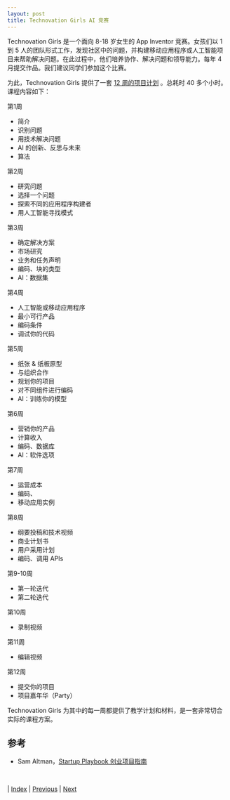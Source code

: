 ```yaml
---
layout: post
title: Technovation Girls AI 竞赛
---
```


Technovation Girls 是一个面向 8-18 岁女生的 App Inventor 竞赛。女孩们以 1 到 5 人的团队形式工作，发现社区中的问题，并构建移动应用程序或人工智能项目来帮助解决问题。在此过程中，他们培养协作、解决问题和领导能力。每年 4 月提交作品。我们建议同学们参加这个比赛。

为此，Technovation Girls 提供了一套 [12 周的项目计划](https://technovationchallenge.org/curriculum-chinese-s/) 。总耗时 40 多个小时。课程内容如下：

第1周
- 简介
- 识别问题
- 用技术解决问题
- AI 的创新、反思与未来
- 算法

第2周
- 研究问题
- 选择一个问题
- 探索不同的应用程序构建者
- 用人工智能寻找模式

第3周
- 确定解决方案
- 市场研究
- 业务和任务声明
- 编码、块的类型
- AI：数据集

第4周
- 人工智能或移动应用程序
- 最小可行产品
- 编码条件
- 调试你的代码

第5周
- 纸张 & 纸板原型
- 与组织合作
- 规划你的项目
- 对不同组件进行编码
- AI：训练你的模型

第6周
- 营销你的产品
- 计算收入
- 编码、数据库
- AI：软件选项

第7周
- 运营成本
- 编码、
- 移动应用实例

第8周
- 纲要投稿和技术视频
- 商业计划书
- 用户采用计划
- 编码、调用 APIs

第9-10周
- 第一轮迭代
- 第二轮迭代

第10周
- 录制视频

第11周
- 编辑视频

第12周
- 提交你的项目
- 项目嘉年华（Party）

Technovation Girls 为其中的每一周都提供了教学计划和材料，是一套非常切合实际的课程方案。

## 参考

- Sam Altman，[Startup Playbook 创业项目指南](https://playbook.samaltman.com/)

<br/>

| [Index](./) | [Previous](17-mit-app-inventor) | [Next](31-faq)
